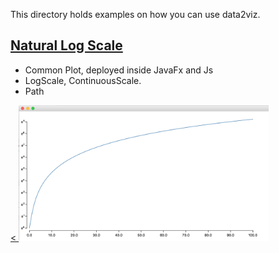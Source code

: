 This directory holds examples on how you can use data2viz.


## [Natural Log Scale](ex-natural-logscale)

- Common Plot, deployed inside JavaFx and Js
- LogScale, ContinuousScale.
- Path 

<a href="https://github.com/data2viz/data2viz/tree/master/examples/ex-natural-logscale" ><
<img src="ex-natural-logscale/docs/natural-log-scale-jfx.png" width="400">
</a>
